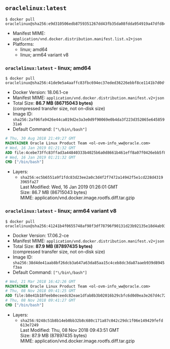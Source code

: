 ## `oraclelinux:latest`

```console
$ docker pull oraclelinux@sha256:e9d310506edb8759351267dd43fb35da08fdda954919a47dfd84ccb5f7b32ec1
```

-	Manifest MIME: `application/vnd.docker.distribution.manifest.list.v2+json`
-	Platforms:
	-	linux; amd64
	-	linux; arm64 variant v8

### `oraclelinux:latest` - linux; amd64

```console
$ docker pull oraclelinux@sha256:41de9e5a4aaffc83fbc694ec37eded36226ebbf8ce1141b7d0df69be86f4827c
```

-	Docker Version: 18.06.1-ce
-	Manifest MIME: `application/vnd.docker.distribution.manifest.v2+json`
-	Total Size: **86.7 MB (86715043 bytes)**  
	(compressed transfer size, not on-disk size)
-	Image ID: `sha256:2af06fa9426e44ca019d2e3a3e0d9f90069e0b4da3f223d352065e64585931a6`
-	Default Command: `["\/bin\/bash"]`

```dockerfile
# Thu, 30 Aug 2018 21:49:27 GMT
MAINTAINER Oracle Linux Product Team <ol-ovm-info_ww@oracle.com>
# Wed, 16 Jan 2019 01:21:32 GMT
ADD file:4cebe73ffc83ffad3a44840333b4025b6a0d8661b461eff8a07f0426ebb5f8bb in / 
# Wed, 16 Jan 2019 01:21:32 GMT
CMD ["/bin/bash"]
```

-	Layers:
	-	`sha256:ec5b6551a9f1fdc83d23ee2a0c3d4f2f7472a14942f5e1cd228d43193965fa27`  
		Last Modified: Wed, 16 Jan 2019 01:26:01 GMT  
		Size: 86.7 MB (86715043 bytes)  
		MIME: application/vnd.docker.image.rootfs.diff.tar.gzip

### `oraclelinux:latest` - linux; arm64 variant v8

```console
$ docker pull oraclelinux@sha256:41241b4f0655748af98f3df78796f90131d23b92135e18d4ab93a094bb2fbb14
```

-	Docker Version: 17.06.2-ce
-	Manifest MIME: `application/vnd.docker.distribution.manifest.v2+json`
-	Total Size: **87.9 MB (87897435 bytes)**  
	(compressed transfer size, not on-disk size)
-	Image ID: `sha256:38d4de41aab8bf26dcb3a647a63da85aa15c4ceb8dc3da87aaeb939d8945f3aa`
-	Default Command: `["\/bin\/bash"]`

```dockerfile
# Wed, 21 Mar 2018 16:42:26 GMT
MAINTAINER Oracle Linux Product Team <ol-ovm-info_ww@oracle.com>
# Thu, 08 Nov 2018 09:41:25 GMT
ADD file:b8e41b18feeb0eceedc82eae1dfab8b3b02016b29cbfc6d0d0ea3e267d4c7234 in / 
# Thu, 08 Nov 2018 09:41:27 GMT
CMD ["/bin/bash"]
```

-	Layers:
	-	`sha256:9248c51b8b14eb0bb32b8c680c171a87c042c29dc1f06e149429fefd613e7249`  
		Last Modified: Thu, 08 Nov 2018 09:43:51 GMT  
		Size: 87.9 MB (87897435 bytes)  
		MIME: application/vnd.docker.image.rootfs.diff.tar.gzip
